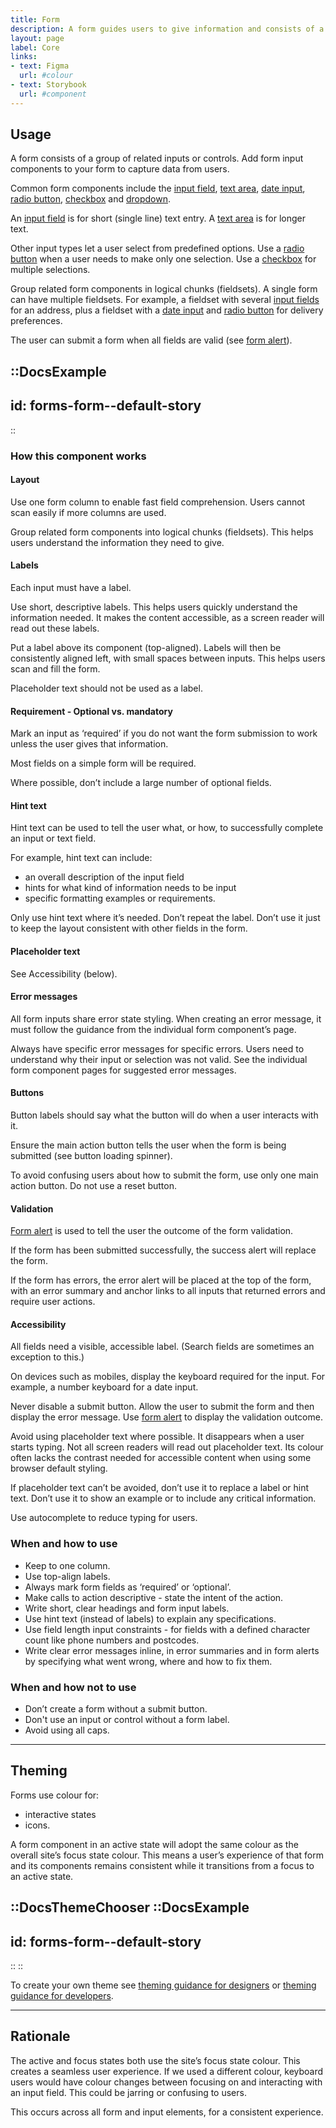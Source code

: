 ```yaml
---
title: Form
description: A form guides users to give information and consists of a group of related inputs or controls.
layout: page
label: Core
links:
- text: Figma
  url: #colour
- text: Storybook
  url: #component
---
```


## Usage
A form consists of a group of related inputs or controls. Add form input components to your form to capture data from users.

Common form components include the [input field](https://deploy-preview-457--ripple-docs.netlify.app/design-system/components/input-field/), [text area](https://deploy-preview-457--ripple-docs.netlify.app/design-system/components/text-area/), [date input](https://deploy-preview-457--ripple-docs.netlify.app/design-system/components/date-input/), [radio button](https://deploy-preview-457--ripple-docs.netlify.app/design-system/components/radio-button/), [checkbox](https://deploy-preview-457--ripple-docs.netlify.app/design-system/components/checkbox/) and [dropdown](https://deploy-preview-457--ripple-docs.netlify.app/design-system/components/dropdown/).

An [input field](https://deploy-preview-457--ripple-docs.netlify.app/design-system/components/input-field/) is for short (single line) text entry. A [text area](https://deploy-preview-457--ripple-docs.netlify.app/design-system/components/text-area/) is for longer text.

Other input types let a user select from predefined options. Use a [radio button](https://deploy-preview-457--ripple-docs.netlify.app/design-system/components/radio-button/) when a user needs to make only one selection. Use a [checkbox](https://deploy-preview-457--ripple-docs.netlify.app/design-system/components/checkbox/) for multiple selections.

Group related form components in logical chunks (fieldsets). A single form can have multiple fieldsets. For example, a fieldset with several [input fields](https://deploy-preview-457--ripple-docs.netlify.app/design-system/components/input-field/) for an address, plus a fieldset with a [date input](https://deploy-preview-457--ripple-docs.netlify.app/design-system/components/date-input/) and [radio button](https://deploy-preview-457--ripple-docs.netlify.app/design-system/components/radio-button/) for delivery preferences.

The user can submit a form when all fields are valid (see [form alert](https://deploy-preview-457--ripple-docs.netlify.app/design-system/components/form-alert/)).

::DocsExample
---
id: forms-form--default-story
---
::

### How this component works
#### Layout
Use one form column to enable fast field comprehension. Users cannot scan easily if more columns are used.

Group related form components into logical chunks (fieldsets). This helps users understand the information they need to give.

#### Labels
Each input must have a label.

Use short, descriptive labels. This helps users quickly understand the information needed. It makes the content accessible, as a screen reader will read out these labels.

Put a label above its component (top-aligned). Labels will then be consistently aligned left, with small spaces between inputs. This helps users scan and fill the form. 

Placeholder text should not be used as a label.

#### Requirement - Optional vs. mandatory

Mark an input as ‘required’ if you do not want the form submission to work unless the user gives that information.

Most fields on a simple form will be required.

Where possible, don’t include a large number of optional fields.

#### Hint text
Hint text can be used to tell the user what, or how, to successfully complete an input or text field.

For example, hint text can include:
- an overall description of the input field
- hints for what kind of information needs to be input
- specific formatting examples or requirements.

Only use hint text where it’s needed. Don’t repeat the label. Don’t use it just to keep the layout consistent with other fields in the form.

#### Placeholder text
See Accessibility (below).

#### Error messages
All form inputs share error state styling. When creating an error message, it must follow the guidance from the individual form component’s page.

Always have specific error messages for specific errors. Users need to understand why their input or selection was not valid. See the individual form component pages for suggested error messages.

#### Buttons
Button labels should say what the button will do when a user interacts with it.

Ensure the main action button tells the user when the form is being submitted (see button loading spinner).

To avoid confusing users about how to submit the form, use only one main action button. Do not use a reset button.

#### Validation
[Form alert](https://deploy-preview-457--ripple-docs.netlify.app/design-system/components/form-alert/) is used to tell the user the outcome of the form validation.

If the form has been submitted successfully, the success alert will replace the form.

If the form has errors, the error alert will be placed at the top of the form, with an error summary and anchor links to all inputs that returned errors and require user actions.

#### Accessibility
All fields need a visible, accessible label. (Search fields are sometimes an exception to this.) 

On devices such as mobiles, display the keyboard required for the input. For example, a number keyboard for a date input. 

Never disable a submit button. Allow the user to submit the form and then display the error message. Use [form alert](https://deploy-preview-457--ripple-docs.netlify.app/design-system/components/form-alert/) to display the validation outcome.

Avoid using placeholder text where possible. It disappears when a user starts typing. Not all screen readers will read out placeholder text. Its colour often lacks the contrast needed for accessible content when using some browser default styling.

If placeholder text can’t be avoided, don’t use it to replace a label or hint text. Don’t use it to show an example or to include any critical information.

Use autocomplete to reduce typing for users. 

### When and how to use
- Keep to one column.
- Use top-align labels.
- Always mark form fields as ‘required’ or ‘optional’.
- Make calls to action descriptive - state the intent of the action.
- Write short, clear headings and form input labels.
- Use hint text (instead of labels) to explain any specifications.
- Use field length input constraints - for fields with a defined character count like phone numbers and postcodes.
- Write clear error messages inline, in error summaries and in form alerts by specifying what went wrong, where and how to fix them.

### When and how not to use
- Don’t create a form without a submit button.
- Don't use an input or control without a form label.
- Avoid using all caps.

---

## Theming
Forms use colour for:
- interactive states
- icons.

A form component in an active state will adopt the same colour as the overall site’s focus state colour. This means a user’s experience of that form and its components remains consistent while it transitions from a focus to an active state.

::DocsThemeChooser
  ::DocsExample
  ---
  id: forms-form--default-story
  ---
  ::
::

To create your own theme see [theming guidance for designers]() or [theming guidance for developers]().

---

## Rationale
The active and focus states both use the site’s focus state colour. This creates a seamless user experience. If we used a different colour, keyboard users would have colour changes between focusing on and interacting with an input field. This could be jarring or confusing to users.

This occurs across all form and input elements, for a consistent experience.
